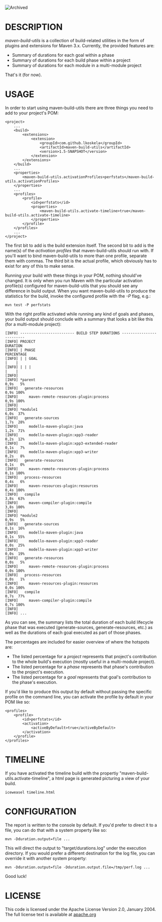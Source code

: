 ![Archived](https://img.shields.io/badge/Current_Status-archived-blue?style=flat)

# DESCRIPTION

_maven-build-utils_ is a collection of build-related utilities in the form 
of plugins and extensions for Maven 3.x. Currently, the provided features
are:

* Summary of durations for each goal within a phase
* Summary of durations for each build phase within a project
* Summary of durations for each module in a multi-module project

That's it (for now).

# USAGE

In order to start using maven-build-utils there are three things you need
to add to your project's POM:

    <project>
        ...
        <build>
            <extensions>
                <extension>
                    <groupId>com.github.lkoskela</groupId>
                    <artifactId>maven-build-utils</artifactId>
                    <version>1.5-SNAPSHOT</version>
                </extension>
            </extensions>
        </build>
        ...
        <properties>
            <maven-build-utils.activationProfiles>perfstats</maven-build-utils.activationProfiles>
        </properties>
        ...
        <profiles>
            <profile>
                <id>perfstats</id>
                <properties>
                	<maven-build-utils.activate-timeline>true</maven-build-utils.activate-timeline>
                </properties>
            </profile>
        </profiles>
        ...
    </project>

The first bit to add is the build extension itself. The second bit to add is
the name(s) of the _activation profiles_ that maven-build-utils should run with.
If you'll want to bind maven-build-utils to more than one profile, separate them
with commas. The third bit is the actual profile, which obviously has to exist
for any of this to make sense.

Running your build with these things in your POM, nothing should've changed. It is
only when you run Maven with the particular activation profile(s) configured for
maven-build-utils that you should see any difference in build output. When you want 
maven-build-utils to produce the statistics for the build, invoke the configured
profile with the _-P_ flag, e.g.:

    mvn test -P perfstats

With the right profile activated while running any kind of goals and phases, your 
build output should conclude with a summary that looks a bit like this (for a 
multi-module project):

    [INFO] ------------------------- BUILD STEP DURATIONS -------------------------
    [INFO] PROJECT                                                    DURATION     
    [INFO] | PHASE                                                       PERCENTAGE
    [INFO] | | GOAL                                                          |    |
    [INFO] | | |                                                             |    |
    [INFO] 
    [INFO] *parent                                                        0,9s   5%
    [INFO]   generate-resources                                           0,9s 100%
    [INFO]     maven-remote-resources-plugin:process                      0,9s 100%
    [INFO] 
    [INFO] *module1                                                       6,0s  37%
    [INFO]   generate-sources                                             1,7s  28%
    [INFO]     modello-maven-plugin:java                                  1,2s  71%
    [INFO]     modello-maven-plugin:xpp3-reader                           0,2s  12%
    [INFO]     modello-maven-plugin:xpp3-extended-reader                  0,1s   7%
    [INFO]     modello-maven-plugin:xpp3-writer                           0,2s   8%
    [INFO]   generate-resources                                           0,1s   0%
    [INFO]     maven-remote-resources-plugin:process                      0,1s 100%
    [INFO]   process-resources                                            0,4s   6%
    [INFO]     maven-resources-plugin:resources                           0,4s 100%
    [INFO]   compile                                                      3,8s  63%
    [INFO]     maven-compiler-plugin:compile                              3,8s 100%
    [INFO] 
    [INFO] *module2                                                       0,9s   5%
    [INFO]   generate-sources                                             0,1s  16%
    [INFO]     modello-maven-plugin:java                                  0,1s  55%
    [INFO]     modello-maven-plugin:xpp3-reader                           0,0s  25%
    [INFO]     modello-maven-plugin:xpp3-writer                           0,0s  19%
    [INFO]   generate-resources                                           0,0s   5%
    [INFO]     maven-remote-resources-plugin:process                      0,0s 100%
    [INFO]   process-resources                                            0,0s   1%
    [INFO]     maven-resources-plugin:resources                           0,0s 100%
    [INFO]   compile                                                      0,7s  77%
    [INFO]     maven-compiler-plugin:compile                              0,7s 100%
    [INFO]
    [INFO] ...

As you can see, the summary lists the total duration of each build lifecycle
phase that was executed (generate-sources, generate-resources, etc.) as well
as the durations of each goal executed as part of those phases.

The percentages are included for easier overview of where the hotspots are:

* The listed percentage for a _project_ represents that project's contribution
  to the whole build's execution (mostly useful in a multi-module project).
* The listed percentage for a _phase_ represents that phase's contribution
  to the project's execution.
* The listed percentage for a _goal_ represents that goal's contribution
  to the phase's execution.

If you'd like to produce this output by default without passing the specific
profile on the command line, you can activate the profile by default in your
POM like so:

    <profiles>
        <profile>
	        <id>perfstats</id>
            <activation>
                <activeByDefault>true</activeByDefault>
            </activation>
        </profile>
    </profiles>

# TIMELINE

If you have activated the timeline build with the propertiy "maven-build-utils.activate-timeline", 
a html page is generated picturing a view of your build.

    iceweasel timeline.html
    
# CONFIGURATION

The report is written to the console by default. If you'd prefer to direct
it to a file, you can do that with a system property like so:

    mvn -Dduration.output=file ...

This will direct the output to "target/durations.log" under the execution
directory. If you would prefer a different destination for the log file, 
you can override it with another system property:

    mvn -Dduration.output=file -Dduration.output.file=/tmp/perf.log ...

Good luck!

# LICENSE

This code is licensed under the Apache License Version 2.0, January 2004.
The full license text is available at [apache.org](http://www.apache.org/licenses/LICENSE-2.0.txt)
